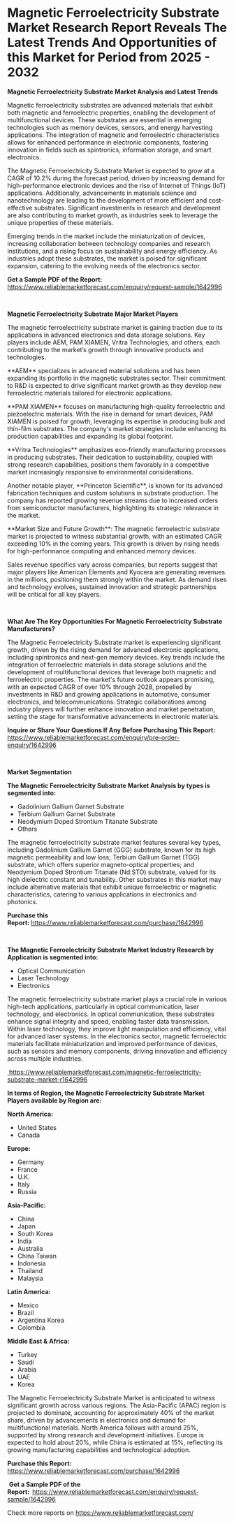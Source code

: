 <p><h1>Magnetic Ferroelectricity Substrate Market Research Report Reveals The Latest Trends And Opportunities of this Market for Period from 2025 - 2032</h1></p><p><strong>Magnetic Ferroelectricity Substrate Market Analysis and Latest Trends</strong></p>
<p><p>Magnetic ferroelectricity substrates are advanced materials that exhibit both magnetic and ferroelectric properties, enabling the development of multifunctional devices. These substrates are essential in emerging technologies such as memory devices, sensors, and energy harvesting applications. The integration of magnetic and ferroelectric characteristics allows for enhanced performance in electronic components, fostering innovation in fields such as spintronics, information storage, and smart electronics.</p><p>The Magnetic Ferroelectricity Substrate Market is expected to grow at a CAGR of 10.2% during the forecast period, driven by increasing demand for high-performance electronic devices and the rise of Internet of Things (IoT) applications. Additionally, advancements in materials science and nanotechnology are leading to the development of more efficient and cost-effective substrates. Significant investments in research and development are also contributing to market growth, as industries seek to leverage the unique properties of these materials.</p><p>Emerging trends in the market include the miniaturization of devices, increasing collaboration between technology companies and research institutions, and a rising focus on sustainability and energy efficiency. As industries adopt these substrates, the market is poised for significant expansion, catering to the evolving needs of the electronics sector.</p></p>
<p><strong>Get a Sample PDF of the Report:&nbsp;</strong> <a href="https://www.reliablemarketforecast.com/enquiry/request-sample/1642996?utm_campaign=2721&utm_medium=2&utm_source=Github&utm_content=ia&utm_term=28032025&utm_id=magnetic-ferroelectricity-substrate">https://www.reliablemarketforecast.com/enquiry/request-sample/1642996</a></p>
<p>&nbsp;</p>
<p><strong>Magnetic Ferroelectricity Substrate Major Market Players</strong></p>
<p><p>The magnetic ferroelectricity substrate market is gaining traction due to its applications in advanced electronics and data storage solutions. Key players include AEM, PAM XIAMEN, Vritra Technologies, and others, each contributing to the market’s growth through innovative products and technologies.</p><p>**AEM** specializes in advanced material solutions and has been expanding its portfolio in the magnetic substrates sector. Their commitment to R&D is expected to drive significant market growth as they develop new ferroelectric materials tailored for electronic applications.</p><p>**PAM XIAMEN** focuses on manufacturing high-quality ferroelectric and piezoelectric materials. With the rise in demand for smart devices, PAM XIAMEN is poised for growth, leveraging its expertise in producing bulk and thin-film substrates. The company's market strategies include enhancing its production capabilities and expanding its global footprint.</p><p>**Vritra Technologies** emphasizes eco-friendly manufacturing processes in producing substrates. Their dedication to sustainability, coupled with strong research capabilities, positions them favorably in a competitive market increasingly responsive to environmental considerations.</p><p>Another notable player, **Princeton Scientific**, is known for its advanced fabrication techniques and custom solutions in substrate production. The company has reported growing revenue streams due to increased orders from semiconductor manufacturers, highlighting its strategic relevance in the market.</p><p>**Market Size and Future Growth**: The magnetic ferroelectric substrate market is projected to witness substantial growth, with an estimated CAGR exceeding 10% in the coming years. This growth is driven by rising needs for high-performance computing and enhanced memory devices.</p><p>Sales revenue specifics vary across companies, but reports suggest that major players like American Elements and Kyocera are generating revenues in the millions, positioning them strongly within the market. As demand rises and technology evolves, sustained innovation and strategic partnerships will be critical for all key players.</p></p>
<p>&nbsp;</p>
<p><strong>What Are The Key Opportunities For Magnetic Ferroelectricity Substrate Manufacturers?</strong></p>
<p><p>The Magnetic Ferroelectricity Substrate market is experiencing significant growth, driven by the rising demand for advanced electronic applications, including spintronics and next-gen memory devices. Key trends include the integration of ferroelectric materials in data storage solutions and the development of multifunctional devices that leverage both magnetic and ferroelectric properties. The market's future outlook appears promising, with an expected CAGR of over 10% through 2028, propelled by investments in R&D and growing applications in automotive, consumer electronics, and telecommunications. Strategic collaborations among industry players will further enhance innovation and market penetration, setting the stage for transformative advancements in electronic materials.</p></p>
<p><strong>Inquire or Share Your Questions If Any Before Purchasing This Report:</strong> <a href="https://www.reliablemarketforecast.com/enquiry/pre-order-enquiry/1642996?utm_campaign=2721&utm_medium=2&utm_source=Github&utm_content=ia&utm_term=28032025&utm_id=magnetic-ferroelectricity-substrate">https://www.reliablemarketforecast.com/enquiry/pre-order-enquiry/1642996</a></p>
<p>&nbsp;</p>
<p><strong>Market Segmentation</strong></p>
<p><strong>The Magnetic Ferroelectricity Substrate Market Analysis by types is segmented into:</strong></p>
<p><ul><li>Gadolinium Gallium Garnet Substrate</li><li>Terbium Gallium Garnet Substrate</li><li>Neodymium Doped Strontium Titanate Substrate</li><li>Others</li></ul></p>
<p><p>The magnetic ferroelectricity substrate market features several key types, including Gadolinium Gallium Garnet (GGG) substrate, known for its high magnetic permeability and low loss; Terbium Gallium Garnet (TGG) substrate, which offers superior magneto-optical properties; and Neodymium Doped Strontium Titanate (Nd:STO) substrate, valued for its high dielectric constant and tunability. Other substrates in this market may include alternative materials that exhibit unique ferroelectric or magnetic characteristics, catering to various applications in electronics and photonics.</p></p>
<p><strong>Purchase this Report:&nbsp;</strong><a href="https://www.reliablemarketforecast.com/purchase/1642996?utm_campaign=2721&utm_medium=2&utm_source=Github&utm_content=ia&utm_term=28032025&utm_id=magnetic-ferroelectricity-substrate">https://www.reliablemarketforecast.com/purchase/1642996</a></p>
<p>&nbsp;</p>
<p><strong>The Magnetic Ferroelectricity Substrate Market Industry Research by Application is segmented into:</strong></p>
<p><ul><li>Optical Communication</li><li>Laser Technology</li><li>Electronics</li></ul></p>
<p><p>The magnetic ferroelectricity substrate market plays a crucial role in various high-tech applications, particularly in optical communication, laser technology, and electronics. In optical communication, these substrates enhance signal integrity and speed, enabling faster data transmission. Within laser technology, they improve light manipulation and efficiency, vital for advanced laser systems. In the electronics sector, magnetic ferroelectric materials facilitate miniaturization and improved performance of devices, such as sensors and memory components, driving innovation and efficiency across multiple industries.</p></p>
<p><a href="https://www.reliablemarketforecast.com/magnetic-ferroelectricity-substrate-market-r1642996?utm_campaign=2721&utm_medium=2&utm_source=Github&utm_content=ia&utm_term=28032025&utm_id=magnetic-ferroelectricity-substrate">&nbsp;https://www.reliablemarketforecast.com/magnetic-ferroelectricity-substrate-market-r1642996</a></p>
<p><strong>In terms of Region, the Magnetic Ferroelectricity Substrate Market Players available by Region are:</strong></p>
<p>
    <p> <strong> North America: </strong>
        <ul>
            <li>United States</li>
            <li>Canada</li>
        </ul>
        </p> 
    <p> <strong> Europe: </strong>
        <ul>
            <li>Germany</li>
            <li>France</li>
            <li>U.K.</li>
            <li>Italy</li>
            <li>Russia</li>
        </ul>
        </p> 
    <p> <strong> Asia-Pacific: </strong>
        <ul>
            <li>China</li>
            <li>Japan</li>
            <li>South Korea</li>
            <li>India</li>
            <li>Australia</li>
            <li>China Taiwan</li>
            <li>Indonesia</li>
            <li>Thailand</li>
            <li>Malaysia</li>
        </ul>
        </p> 
    <p> <strong> Latin America: </strong>
        <ul>
            <li>Mexico</li>
            <li>Brazil</li>
            <li>Argentina Korea</li>
            <li>Colombia</li>
        </ul>
        </p> 
    <p> <strong> Middle East & Africa: </strong>
        <ul>
            <li>Turkey</li>
            <li>Saudi</li>
            <li>Arabia</li>
            <li>UAE</li>
            <li>Korea</li>
        </ul>
    </p>
    </p>
<p><p>The Magnetic Ferroelectricity Substrate Market is anticipated to witness significant growth across various regions. The Asia-Pacific (APAC) region is projected to dominate, accounting for approximately 40% of the market share, driven by advancements in electronics and demand for multifunctional materials. North America follows with around 25%, supported by strong research and development initiatives. Europe is expected to hold about 20%, while China is estimated at 15%, reflecting its growing manufacturing capabilities and technological adoption.</p></p>
<p><strong>Purchase this Report: </strong><a href="https://www.reliablemarketforecast.com/purchase/1642996?utm_campaign=2721&utm_medium=2&utm_source=Github&utm_content=ia&utm_term=28032025&utm_id=magnetic-ferroelectricity-substrate">https://www.reliablemarketforecast.com/purchase/1642996</a></p>
<p>&nbsp;<strong>Get a Sample PDF of the Report:&nbsp;&nbsp;</strong><a href="https://www.reliablemarketforecast.com/enquiry/request-sample/1642996?utm_campaign=2721&utm_medium=2&utm_source=Github&utm_content=ia&utm_term=28032025&utm_id=magnetic-ferroelectricity-substrate">https://www.reliablemarketforecast.com/enquiry/request-sample/1642996</a></p>
<p><strong></strong></p>
<p>Check more reports on <a href="https://www.reliablemarketforecast.com/?utm_campaign=2721&utm_medium=2&utm_source=Github&utm_content=ia&utm_term=28032025&utm_id=magnetic-ferroelectricity-substrate">https://www.reliablemarketforecast.com/</a></p>